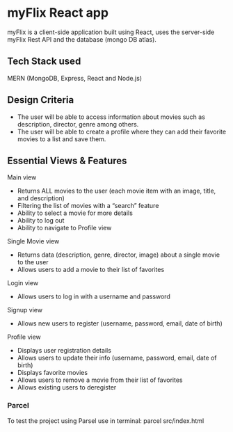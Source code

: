 # myFlix React app

myFlix is a client-side application built using React, uses the server-side myFlix Rest API and the database (mongo DB atlas).

## Tech Stack used

MERN (MongoDB, Express, React and Node.js)

## Design Criteria

* The user will be able to access information about movies such as description, director, genre among others.
* The user will be able to create a profile where they can add their favorite movies to a list and save them. 

## Essential Views & Features

Main view
* Returns ALL movies to the user (each movie item with an image, title, and description)
* Filtering the list of movies with a “search” feature
* Ability to select a movie for more details
* Ability to log out
* Ability to navigate to Profile view

Single Movie view
* Returns data (description, genre, director, image) about a single movie to the user
* Allows users to add a movie to their list of favorites 

Login view
* Allows users to log in with a username and password 

Signup view
* Allows new users to register (username, password, email, date of birth) 

Profile view
* Displays user registration details
* Allows users to update their info (username, password, email, date of birth)
* Displays favorite movies
* Allows users to remove a movie from their list of favorites
* Allows existing users to deregister

### Parcel

To test the project using Parsel use in terminal: parcel src/index.html 